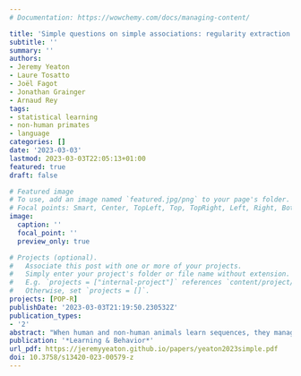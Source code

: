 ```yaml
---
# Documentation: https://wowchemy.com/docs/managing-content/

title: 'Simple questions on simple associations: regularity extraction in non-human primates'
subtitle: ''
summary: ''
authors:
- Jeremy Yeaton
- Laure Tosatto
- Joël Fagot
- Jonathan Grainger
- Arnaud Rey
tags:
- statistical learning
- non-human primates
- language
categories: []
date: '2023-03-03'
lastmod: 2023-03-03T22:05:13+01:00
featured: true
draft: false

# Featured image
# To use, add an image named `featured.jpg/png` to your page's folder.
# Focal points: Smart, Center, TopLeft, Top, TopRight, Left, Right, BottomLeft, Bottom, BottomRight.
image:
  caption: ''
  focal_point: ''
  preview_only: true

# Projects (optional).
#   Associate this post with one or more of your projects.
#   Simply enter your project's folder or file name without extension.
#   E.g. `projects = ["internal-project"]` references `content/project/deep-learning/index.md`.
#   Otherwise, set `projects = []`.
projects: [POP-R]
publishDate: '2023-03-03T21:19:50.230532Z'
publication_types:
- '2'
abstract: "When human and non-human animals learn sequences, they manage to implicitly extract statistical regularities through associative learning mechanisms. In two experiments conducted with a non-human primate species (Guinea baboons, Papio papio), we addressed simple questions on the learning of simple AB associations appearing in longer noisy sequences. Using a serial reaction time task, we manipulated the position of AB within the sequence, such that it could be either fixed (by appearing always at the beginning, middle, or end of a four-element sequence; Experiment 1) or variable (Experiment 2). We also tested the effect of sequence length in Experiment 2 by comparing the performance on AB when it was presented at a variable position within a sequence of four or five elements. The slope of RTs from A to B was taken for each condition as a measurement of learning rate. While all conditions differed significantly from a no-regularity baseline, we found strong evidence that the learning rate did not differ between the conditions. These results indicate that regularity extraction is not impacted by the position of the regularity within a sequence and by the length of the sequence. These data provide novel general empirical constraints for modeling associative mechanisms in sequence learning."
publication: '*Learning & Behavior*'
url_pdf: https://jeremyyeaton.github.io/papers/yeaton2023simple.pdf
doi: 10.3758/s13420-023-00579-z
---
```


